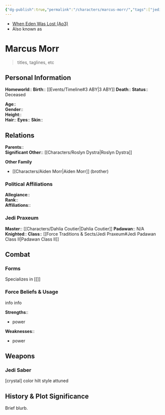 ```yaml
---
{"dg-publish":true,"permalink":"/characters/marcus-morr/","tags":["jedi","jedipraxeum","jediknight","newjediorder","i","ii","iii","iv","v","vi","vii","forcesensitive","character"],"noteIcon":"saber1"}
---
```


- [When Eden Was Lost (Ao3)](https://archiveofourown.org/works/19334440)
- Also known as 
# Marcus Morr
>titles, taglines, etc

## Personal Information

**Homeworld**:: 
**Birth**::  [[Events/Timeline#3 ABY\|3 ABY]]
**Death**:: 
**Status**::  Deceased

**Age**::  
**Gender**::   
**Height**::  
**Hair**:: 
**Eyes**:: 
**Skin**:: 

## Relations

**Parents**::  
**Significant Other**::  [[Characters/Roslyn Dystra\|Roslyn Dystra]]

**Other Family**
- [[Characters/Aiden Morr\|Aiden Morr]] (brother)

### Political Affiliations

**Allegiance**::  
**Rank**::   
**Affiliations**::  

### Jedi Praxeum

**Master**::  [[Characters/Dahlia Coutier\|Dahlia Coutier]]
**Padawan**::  N/A 
**Knighted**:: 
**Class**::  [[Force Traditions & Sects/Jedi Praxeum#Jedi Padawan Class II\|Padawan Class II]]

## Combat

### Forms
Specializes in [[]] 

### Force Beliefs & Usage
info info 

**Strengths**::
- power

**Weaknesses**:: 
- power

## Weapons

### Jedi Saber

[crystal] color hilt style attuned

## History & Plot Significance

Brief blurb.